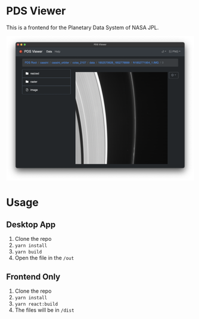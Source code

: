 # PDS Viewer

This is a frontend for the Planetary Data System of NASA JPL.

![Screenshot of the application showing an image made by Cassini.](./screenshot.png)

# Usage

## Desktop App

1. Clone the repo
2. `yarn install`
3. `yarn build`
4. Open the file in the `/out`

## Frontend Only

1. Clone the repo
2. `yarn install`
3. `yarn react:build`
4. The files will be in `/dist`
